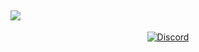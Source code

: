 ![](https://komarev.com/ghpvc/?username=presum)
---
<p align="center">
    <a href="https://discord.com/users/756466045551902730">
        <img alt="Discord" src="https://lanyard.cnrad.dev/api/756466045551902730?hideBadges=false&hideStatus=false">
    </a>
</p
